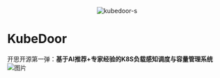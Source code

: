 <div align="center">
  
![kubedoor-s](https://github.com/user-attachments/assets/59a4d02f-0487-418f-b5c6-f3f7da5f0cd3)

</div>

# KubeDoor
开思开源第一弹：**基于AI推荐+专家经验的K8S负载感知调度与容量管理系统**
![图片](https://github.com/user-attachments/assets/f04bb2e9-4603-4639-bc21-7e90dffc1282)
